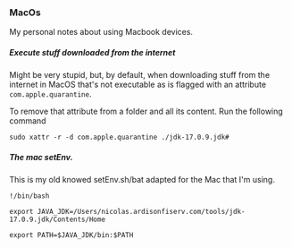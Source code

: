 ### MacOs
My personal notes about using Macbook devices.

##### Execute stuff downloaded from the internet
Might be very stupid, but, by default, when downloading stuff from the internet in MacOS that's not executable as is flagged with an attribute `com.apple.quarantine`.

To remove that attribute from a folder and all its content. Run the following command

```
sudo xattr -r -d com.apple.quarantine ./jdk-17.0.9.jdk#
```

##### The mac setEnv.
This is my old knowed setEnv.sh/bat adapted for the Mac that I'm using.

```
!/bin/bash

export JAVA_JDK=/Users/nicolas.ardisonfiserv.com/tools/jdk-17.0.9.jdk/Contents/Home

export PATH=$JAVA_JDK/bin:$PATH
```
